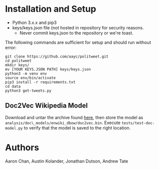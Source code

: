 # Installation and Setup
* Python 3.x.x and pip3
* keys/keys.json file (not hosted in repository for security reasons.
  * Never commit keys.json to the repository or we're toast.

The following commands are sufficient for setup and should run without error:
```
git clone https://github.com/aayc/politweet.git
cd politweet
mkdir keys/
mv [YOUR KEYS.JSON PATH] keys/keys.json
python3 -m venv env
source env/bin/activate
pip3 install -r requirements.txt
cd data
python3 get-tweets.py
```

## Doc2Vec Wikipedia Model
Download and untar the archive found [here](https://ibm.ent.box.com/s/3f160t4xpuya9an935k84ig465gvymm2), then store the model as `analysis/doc\_models/enwiki_dbow/doc2vec.bin`.  Execute `tests/test-doc-model.py` to verify that the model is saved to the right location.

# Authors
Aaron Chan, Austin Kolander, Jonathan Dutson, Andrew Tate

